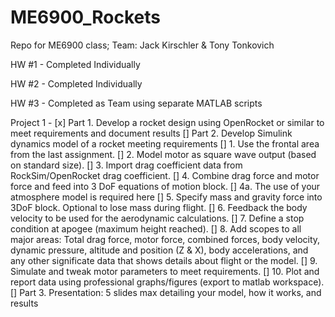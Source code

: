 # ME6900_Rockets
Repo for ME6900 class; Team: Jack Kirschler &amp; Tony Tonkovich

HW #1 - Completed Individually

HW #2 - Completed Individually

HW #3 - Completed as Team using separate MATLAB scripts

Project 1 - 
[x] Part 1. Develop a rocket design using OpenRocket or similar to meet requirements and document results
[] Part 2. Develop Simulink dynamics model of a rocket meeting requirements
    [] 1. Use the frontal area from the last assignment.
    [] 2. Model motor as square wave output (based on standard size).
    [] 3. Import drag coefficient data from RockSim/OpenRocket drag coefficient.
    [] 4. Combine drag force and motor force and feed into 3 DoF equations of motion block.
       [] 4a. The use of your atmosphere model is required here
    [] 5. Specify mass and gravity force into 3DoF block. Optional to lose mass during flight.
    [] 6. Feedback the body velocity to be used for the aerodynamic calculations.
    [] 7. Define a stop condition at apogee (maximum height reached).
    [] 8. Add scopes to all major areas: Total drag force, motor force, combined forces, body velocity, dynamic pressure, altitude and position (Z & X), body accelerations, and any other significate data that shows details about flight or the model.
    [] 9. Simulate and tweak motor parameters to meet requirements.
    [] 10. Plot and report data using professional graphs/figures (export to matlab workspace).
[] Part 3. Presentation: 5 slides max detailing your model, how it works, and results
